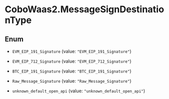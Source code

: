 # CoboWaas2.MessageSignDestinationType

## Enum


* `EVM_EIP_191_Signature` (value: `"EVM_EIP_191_Signature"`)

* `EVM_EIP_712_Signature` (value: `"EVM_EIP_712_Signature"`)

* `BTC_EIP_191_Signature` (value: `"BTC_EIP_191_Signature"`)

* `Raw_Message_Signature` (value: `"Raw_Message_Signature"`)

* `unknown_default_open_api` (value: `"unknown_default_open_api"`)


